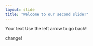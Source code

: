 ```yaml
---
layout: slide
title: "Welcome to our second slide!"
---
```

Your text
Use the left arrow to go back!

change!
